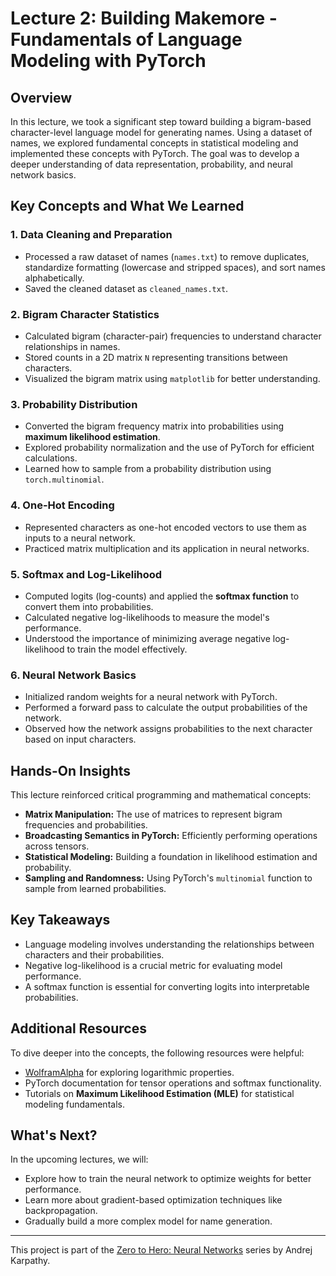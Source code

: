 # Lecture 2: Building Makemore - Fundamentals of Language Modeling with PyTorch

## Overview
In this lecture, we took a significant step toward building a bigram-based character-level language model for generating names. Using a dataset of names, we explored fundamental concepts in statistical modeling and implemented these concepts with PyTorch. The goal was to develop a deeper understanding of data representation, probability, and neural network basics.

## Key Concepts and What We Learned
### 1. **Data Cleaning and Preparation**
   - Processed a raw dataset of names (`names.txt`) to remove duplicates, standardize formatting (lowercase and stripped spaces), and sort names alphabetically.
   - Saved the cleaned dataset as `cleaned_names.txt`.

### 2. **Bigram Character Statistics**
   - Calculated bigram (character-pair) frequencies to understand character relationships in names.
   - Stored counts in a 2D matrix `N` representing transitions between characters.
   - Visualized the bigram matrix using `matplotlib` for better understanding.

### 3. **Probability Distribution**
   - Converted the bigram frequency matrix into probabilities using **maximum likelihood estimation**.
   - Explored probability normalization and the use of PyTorch for efficient calculations.
   - Learned how to sample from a probability distribution using `torch.multinomial`.

### 4. **One-Hot Encoding**
   - Represented characters as one-hot encoded vectors to use them as inputs to a neural network.
   - Practiced matrix multiplication and its application in neural networks.

### 5. **Softmax and Log-Likelihood**
   - Computed logits (log-counts) and applied the **softmax function** to convert them into probabilities.
   - Calculated negative log-likelihoods to measure the model's performance.
   - Understood the importance of minimizing average negative log-likelihood to train the model effectively.

### 6. **Neural Network Basics**
   - Initialized random weights for a neural network with PyTorch.
   - Performed a forward pass to calculate the output probabilities of the network.
   - Observed how the network assigns probabilities to the next character based on input characters.

## Hands-On Insights
This lecture reinforced critical programming and mathematical concepts:
- **Matrix Manipulation:** The use of matrices to represent bigram frequencies and probabilities.
- **Broadcasting Semantics in PyTorch:** Efficiently performing operations across tensors.
- **Statistical Modeling:** Building a foundation in likelihood estimation and probability.
- **Sampling and Randomness:** Using PyTorch's `multinomial` function to sample from learned probabilities.

## Key Takeaways
- Language modeling involves understanding the relationships between characters and their probabilities.
- Negative log-likelihood is a crucial metric for evaluating model performance.
- A softmax function is essential for converting logits into interpretable probabilities.

## Additional Resources
To dive deeper into the concepts, the following resources were helpful:
- [WolframAlpha](https://www.wolframalpha.com) for exploring logarithmic properties.
- PyTorch documentation for tensor operations and softmax functionality.
- Tutorials on **Maximum Likelihood Estimation (MLE)** for statistical modeling fundamentals.

## What's Next?
In the upcoming lectures, we will:
- Explore how to train the neural network to optimize weights for better performance.
- Learn more about gradient-based optimization techniques like backpropagation.
- Gradually build a more complex model for name generation.

---

This project is part of the [Zero to Hero: Neural Networks](https://karpathy.ai/zero-to-hero.html) series by Andrej Karpathy.
